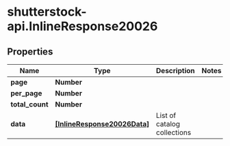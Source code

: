 # shutterstock-api.InlineResponse20026

## Properties
Name | Type | Description | Notes
------------ | ------------- | ------------- | -------------
**page** | **Number** |  | 
**per_page** | **Number** |  | 
**total_count** | **Number** |  | 
**data** | [**[InlineResponse20026Data]**](InlineResponse20026Data.md) | List of catalog collections | 


